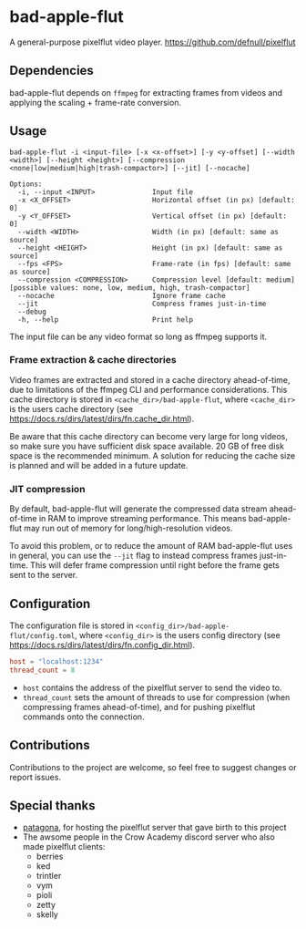 # bad-apple-flut
A general-purpose pixelflut video player. 
https://github.com/defnull/pixelflut

## Dependencies
bad-apple-flut depends on `ffmpeg` for extracting frames from videos and applying the scaling + frame-rate conversion.

## Usage
```
bad-apple-flut -i <input-file> [-x <x-offset>] [-y <y-offset] [--width <width>] [--height <height>] [--compression <none|low|medium|high|trash-compactor>] [--jit] [--nocache]

Options:
  -i, --input <INPUT>              Input file
  -x <X_OFFSET>                    Horizontal offset (in px) [default: 0]
  -y <Y_OFFSET>                    Vertical offset (in px) [default: 0]
  --width <WIDTH>                  Width (in px) [default: same as source]
  --height <HEIGHT>                Height (in px) [default: same as source]
  --fps <FPS>                      Frame-rate (in fps) [default: same as source]
  --compression <COMPRESSION>      Compression level [default: medium] [possible values: none, low, medium, high, trash-compactor]
  --nocache                        Ignore frame cache
  --jit                            Compress frames just-in-time
  --debug                      
  -h, --help                       Print help

```
The input file can be any video format so long as ffmpeg supports it.

### Frame extraction & cache directories
Video frames are extracted and stored in a cache directory ahead-of-time, due to limitations of the ffmpeg CLI and performance considerations. This cache directory is stored in `<cache_dir>/bad-apple-flut`, where `<cache_dir>` is the users cache directory (see https://docs.rs/dirs/latest/dirs/fn.cache_dir.html).

Be aware that this cache directory can become very large for long videos, so make sure you have sufficient disk space available. 20 GB of free disk space is the recommended minimum. A solution for reducing the cache size is planned and will be added in a future update.

### JIT compression
By default, bad-apple-flut will generate the compressed data stream ahead-of-time in RAM to improve streaming performance. This means bad-apple-flut may run out of memory for long/high-resolution videos.

To avoid this problem, or to reduce the amount of RAM bad-apple-flut uses in general, you can use the `--jit` flag to instead compress frames just-in-time. This will defer frame compression until right before the frame gets sent to the server. 

## Configuration
The configuration file is stored in `<config_dir>/bad-apple-flut/config.toml`, where `<config_dir>` is the users config directory (see https://docs.rs/dirs/latest/dirs/fn.config_dir.html).

```toml
host = "localhost:1234"
thread_count = 8
```

- `host` contains the address of the pixelflut server to send the video to.
- `thread_count` sets the amount of threads to use for compression (when compressing frames ahead-of-time), and for pushing pixelflut commands onto the connection.

## Contributions
Contributions to the project are welcome, so feel free to suggest changes or report issues.

## Special thanks
- [patagona](https://github.com/patagonaa), for hosting the pixelflut server that gave birth to this project
- The awsome people in the Crow Academy discord server who also made pixelflut clients:
  - berries
  - ked
  - trintler
  - vym
  - pioli
  - zetty
  - skelly
